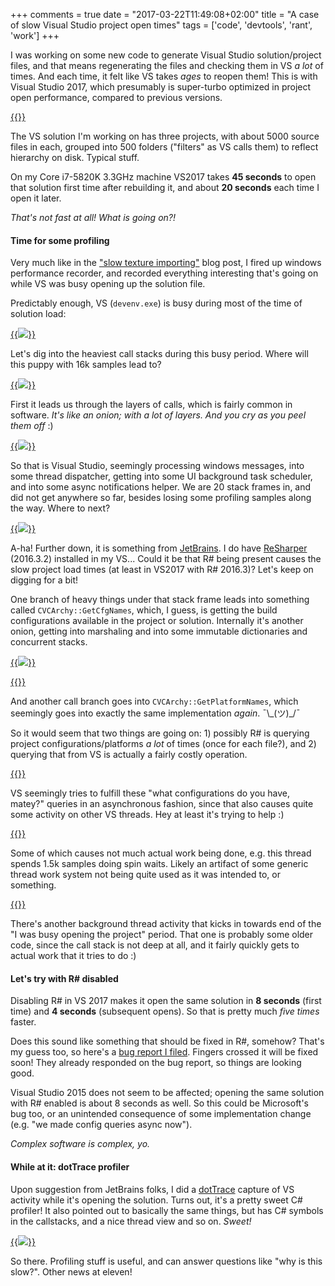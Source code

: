 +++
comments = true
date = "2017-03-22T11:49:08+02:00"
title = "A case of slow Visual Studio project open times"
tags = ['code', 'devtools', 'rant', 'work']
+++

I was working on some new code to generate Visual Studio solution/project files, and that means regenerating
the files and checking them in VS *a lot* of times. And each time, it felt like VS takes *ages* to reopen
them! This is with Visual Studio 2017, which presumably is super-turbo optimized in project
open performance, compared to previous versions.

[{{<imgright src="/img/blog/2017-03/vsload-project-structure.png" width="150px">}}](/img/blog/2017-03/vsload-project-structure.png)

The VS solution I'm working on has three projects, with about 5000 source files in each, grouped into
500 folders ("filters" as VS calls them) to reflect hierarchy on disk. Typical stuff.

On my Core i7-5820K 3.3GHz machine VS2017 takes **45 seconds** to open that solution first
time after rebuilding it, and about **20 seconds** each time I open it later.

*That's not fast at all! What is going on?!*

#### Time for some profiling

Very much like in the ["slow texture importing"](/blog/2015/01/09/curious-case-of-slow-texture-importing/)
blog post, I fired up windows performance recorder, and recorded everything interesting that's going on
while VS was busy opening up the solution file.

Predictably enough, VS (`devenv.exe`) is busy during most of the time of solution load:

[{{<img src="/img/blog/2017-03/vsload-wpa-processes.png">}}](/img/blog/2017-03/vsload-wpa-processes.png)

Let's dig into the heaviest call stacks during this busy period. Where will this puppy with 16k
samples lead to?

[{{<img src="/img/blog/2017-03/vsload-stack1.png">}}](/img/blog/2017-03/vsload-stack1.png)

First it leads us through the layers of calls, which is fairly common in software. *It's like an onion;
with a lot of layers. And you cry as you peel them off* :)

[{{<img src="/img/blog/2017-03/vsload-stack2.png">}}](/img/blog/2017-03/vsload-stack2.png)

So that is Visual Studio, seemingly processing windows messages, into some thread dispatcher, getting
into some UI background task scheduler, and into some async notifications helper. We are 20 stack frames
in, and did not get anywhere so far, besides losing some profiling samples along the way. Where to next?

[{{<img src="/img/blog/2017-03/vsload-stack3-jetbrains.png">}}](/img/blog/2017-03/vsload-stack3-jetbrains.png)

A-ha! Further down, it is something from [JetBrains](https://www.jetbrains.com/). I do have
[ReSharper](https://www.jetbrains.com/resharper/) (2016.3.2) installed in my VS... Could it be that
R# being present causes the slow project load times (at least in VS2017 with R# 2016.3)?
Let's keep on digging for a bit!

One branch of heavy things under that stack frame leads into something called `CVCArchy::GetCfgNames`,
which, I guess, is getting the build configurations available in the project or solution. Internally
it's another onion, getting into marshaling and into some immutable dictionaries and concurrent stacks.

[{{<img src="/img/blog/2017-03/vsload-stack5-getcfgnames.png">}}](/img/blog/2017-03/vsload-stack5-getcfgnames.png)

[{{<imgright src="/img/blog/2017-03/vsload-stack6-getplatformnames.png" width="150px">}}](/img/blog/2017-03/vsload-stack6-getplatformnames.png)

And another call branch goes into `CVCArchy::GetPlatformNames`, which seemingly goes into exactly the
same implementation *again*. ¯\\\_\(ツ\)\_/¯

So it would seem that two things are going on: 1) possibly R# is querying project configurations/platforms
*a lot* of times (once for each file?), and 2) querying that from VS is actually a fairly costly operation.

[{{<imgright src="/img/blog/2017-03/vsload-stack7-threadjoins.png" width="150px">}}](/img/blog/2017-03/vsload-stack7-threadjoins.png)

VS seemingly tries to fulfill these "what configurations do you have, matey?" queries in an asynchronous fashion,
since that also causes quite some activity on other VS threads. Hey at least it's trying to help :)

[{{<imgleft src="/img/blog/2017-03/vsload-stack8-spin.png" width="150px">}}](/img/blog/2017-03/vsload-stack8-spin.png)

Some of which causes not much actual work being done, e.g. this thread spends 1.5k samples doing spin waits.
Likely an artifact of some generic thread work system not being quite used as it was intended to, or something.

[{{<imgright src="/img/blog/2017-03/vsload-stack10-cppparser.png" width="150px">}}](/img/blog/2017-03/vsload-stack10-cppparser.png)

There's another background thread activity that kicks in towards end of the "I was busy opening the project"
period. That one is probably some older code, since the call stack is not deep at all, and it fairly quickly
gets to actual work that it tries to do :)


#### Let's try with R# disabled

Disabling R# in VS 2017 makes it open the same solution in **8 seconds** (first time) and **4 seconds**
(subsequent opens). So that is pretty much *five times* faster.

Does this sound like something that should be fixed in R#, somehow? That's my guess too, so here's a
[bug report I filed](https://youtrack.jetbrains.com/issue/RSRP-463866). Fingers crossed it will be fixed soon!
They already responded on the bug report, so things are looking good.

Visual Studio 2015 does not seem to be affected; opening the same solution with R# enabled is
about 8 seconds as well. So this could be Microsoft's bug too, or an unintended consequence of some implementation
change (e.g. "we made config queries async now").

*Complex software is complex, yo.*


#### While at it: dotTrace profiler

Upon suggestion from JetBrains folks, I did a [dotTrace](https://www.jetbrains.com/profiler/) capture of
VS activity while it's opening the solution. Turns out, it's a pretty sweet C# profiler! It also pointed out
to basically the same things, but has C# symbols in the callstacks, and a nice thread view and so on. *Sweet!*

[{{<img src="/img/blog/2017-03/vsload-dottrace.png">}}](/img/blog/2017-03/vsload-dottrace.png)

So there. Profiling stuff is useful, and can answer questions like "why is this slow?". Other news at eleven!

